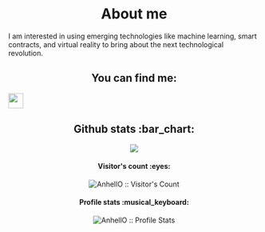 <h1 align="center">About me</h1>

<p align="left">    I am interested in using emerging technologies like machine learning, smart contracts, and virtual reality to bring about the next technological revolution.<p>


<h2 align="center">You can find me:</h2>

<div>
  <a align="center" href="https://www.linkedin.com/in/john-miner-61b95618a/">
    <img src="https://www.vectorlogo.zone/logos/linkedin/linkedin-icon.svg" height="30" width="30">
  </a>
</div>


<h2 align="center">Github stats :bar_chart:</h2>

<p align="center"><img src="https://github-readme-stats.vercel.app/api/top-langs/?username=JohnminerIv&langs_count=10&theme=tokyonight&layout=compact" /></p>

<h4 align="center">Visitor's count :eyes:</h4>

<p align="center"><img src="https://profile-counter.glitch.me/{JohnminerIv}/count.svg" alt="AnhellO :: Visitor's Count" /></p>

<h4 align="center">Profile stats :musical_keyboard:</h4>

<p align="center"><img src="https://github-readme-stats.vercel.app/api?username=JohnminerIv&show_icons=true&theme=synthwave" alt="AnhellO :: Profile Stats" /></p>
